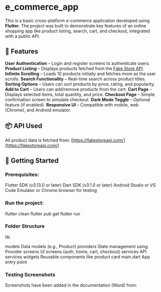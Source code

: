 # e_commerce_app

This is a basic cross-platform e-commerce application developed using **Flutter**. The project was built to demonstrate key features of an online shopping app like product listing, search, cart, and checkout, integrated with a public API.

## 📱 Features
**User Authentication** – Login and register screens to authenticate users.
**Product Listing** – Displays products fetched from the [Fake Store API](https://fakestoreapi.com/).
**Infinite Scrolling** – Loads 10 products initially and fetches more as the user scrolls.
**Search Functionality** – Real-time search across product titles.
**Sorting Options** – Users can sort products by price, rating, and popularity.
**Add to Cart** – Users can add/remove products from the cart.
**Cart Page** – Displays selected items, total quantity, and price.
**Checkout Page** – Simple confirmation screen to simulate checkout.
**Dark Mode Toggle** – Optional feature (if enabled).
**Responsive UI** – Compatible with mobile, web (Chrome), and Android emulator.

## 📦 API Used
All product data is fetched from:
[https://fakestoreapi.com/](https://fakestoreapi.com/)

## 🚀 Getting Started

### Prerequisites:
Flutter SDK (v3.13.0 or later)
Dart SDK (v3.1.0 or later)
Android Studio or VS Code
Emulator or Chrome browser for testing

### Run the project:
flutter clean
flutter pub get
flutter run


### Folder Structure
lib

models           Data models (e.g., Product)
providers        State management using Provider
screens          UI screens (auth, home, cart, checkout)
services         API services
widgets          Reusable components like product card
main.dart        App entry point

### Testing Screenshots
Screenshots have been added in the documentation (Word) from:




